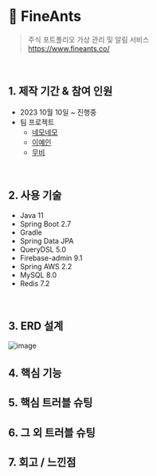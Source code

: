 # :pushpin: FineAnts
>주식 포트폴리오 가상 관리 및 알림 서비스  
>https://www.fineants.co/

</br>

## 1. 제작 기간 & 참여 인원
- 2023 10월 10일 ~ 진행중
- 팀 프로젝트
    - [네모네모](https://github.com/yonghwankim-dev)
    - [이예인](https://github.com/yein-lee)
    - [무비](https://github.com/yhpark95)

</br>

## 2. 사용 기술
- Java 11
- Spring Boot 2.7
- Gradle
- Spring Data JPA
- QueryDSL 5.0
- Firebase-admin 9.1
- Spring AWS 2.2
- MySQL 8.0
- Redis 7.2

</br>

## 3. ERD 설계
![image](https://github.com/fine-ants/FineAnts-was/assets/33227831/3a29647b-50eb-4f91-9bba-f91376c8d48a)

## 4. 핵심 기능
## 5. 핵심 트러블 슈팅
## 6. 그 외 트러블 슈팅
## 7. 회고 / 느낀점
